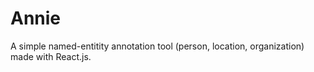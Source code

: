 # Annie
A simple named-entitity annotation tool (person, location, organization) made with React.js.

